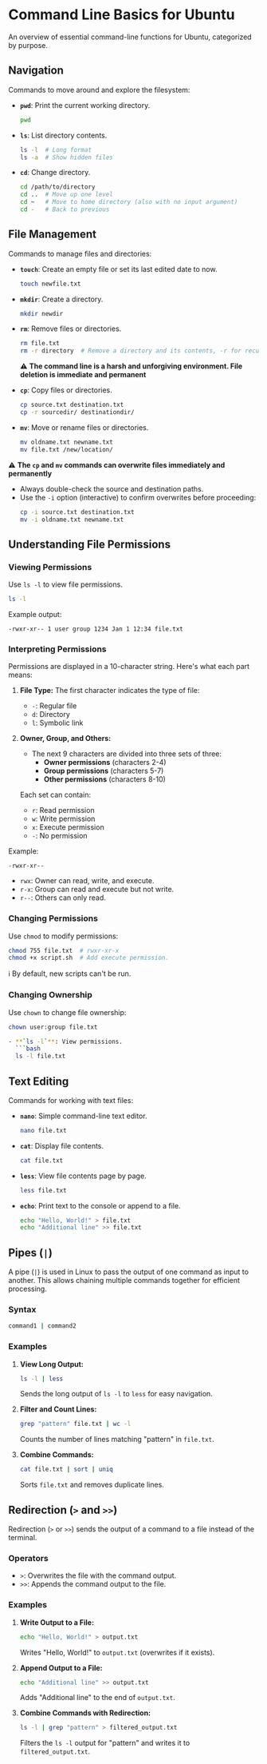 # Command Line Basics for Ubuntu

An overview of essential command-line functions for Ubuntu, categorized by purpose.

## Navigation
Commands to move around and explore the filesystem:

- **`pwd`**: Print the current working directory.
  ```bash
  pwd
  ```
- **`ls`**: List directory contents.
  ```bash
  ls -l  # Long format
  ls -a  # Show hidden files
  ```
- **`cd`**: Change directory.
  ```bash
  cd /path/to/directory
  cd ..  # Move up one level
  cd ~   # Move to home directory (also with no input argument)
  cd -   # Back to previous
  ```

## File Management
Commands to manage files and directories:

- **`touch`**: Create an empty file or set its last edited date to now.
  
  ```bash
  touch newfile.txt
  ```
- **`mkdir`**: Create a directory.
  ```bash
  mkdir newdir
  ```
- **`rm`**: Remove files or directories.
  ```bash
  rm file.txt
  rm -r directory  # Remove a directory and its contents, -r for recursive
  ```
  :warning: **The command line is a harsh and unforgiving environment. File deletion is immediate and permanent**
  
- **`cp`**: Copy files or directories.
  
  ```bash
  cp source.txt destination.txt
  cp -r sourcedir/ destinationdir/
  ```
- **`mv`**: Move or rename files or directories.
  
  ```bash
  mv oldname.txt newname.txt
  mv file.txt /new/location/
  ```

:warning: **The `cp` and `mv` commands can overwrite files immediately and permanently**
- Always double-check the source and destination paths.
- Use the `-i` option (interactive) to confirm overwrites before proceeding:
  ```bash
  cp -i source.txt destination.txt
  mv -i oldname.txt newname.txt
  ```


## Understanding File Permissions

### Viewing Permissions
Use `ls -l` to view file permissions.
```bash
ls -l
```
Example output:
```plaintext
-rwxr-xr-- 1 user group 1234 Jan 1 12:34 file.txt
```

### Interpreting Permissions
Permissions are displayed in a 10-character string. Here's what each part means:

1. **File Type:** The first character indicates the type of file:
   - `-`: Regular file
   - `d`: Directory
   - `l`: Symbolic link

2. **Owner, Group, and Others:**
   
   - The next 9 characters are divided into three sets of three:
     - **Owner permissions** (characters 2-4)
     - **Group permissions** (characters 5-7)
     - **Other permissions** (characters 8-10)
   
   Each set can contain:
   - `r`: Read permission
   - `w`: Write permission
   - `x`: Execute permission
   - `-`: No permission

Example:
```plaintext
-rwxr-xr--
```
- `rwx`: Owner can read, write, and execute.
- `r-x`: Group can read and execute but not write.
- `r--`: Others can only read.

### Changing Permissions
Use `chmod` to modify permissions:
```bash
chmod 755 file.txt  # rwxr-xr-x
chmod +x script.sh  # Add execute permission.  
```
:information_source: By default, new scripts can't be run.

### Changing Ownership
Use `chown` to change file ownership:
```bash
chown user:group file.txt

- **`ls -l`**: View permissions.
  ```bash
  ls -l file.txt
```

## Text Editing
Commands for working with text files:

- **`nano`**: Simple command-line text editor.
  ```bash
  nano file.txt
  ```
- **`cat`**: Display file contents.
  ```bash
  cat file.txt
  ```
- **`less`**: View file contents page by page.
  ```bash
  less file.txt
  ```
- **`echo`**: Print text to the console or append to a file.
  ```bash
  echo "Hello, World!" > file.txt
  echo "Additional line" >> file.txt
  ```
  
## Pipes (`|`)
A pipe (`|`) is used in Linux to pass the output of one command as input to another. This allows chaining multiple commands together for efficient processing.

### Syntax
```bash
command1 | command2
```

### Examples
1. **View Long Output:**
   ```bash
   ls -l | less
   ```
   Sends the long output of `ls -l` to `less` for easy navigation.

2. **Filter and Count Lines:**
   ```bash
   grep "pattern" file.txt | wc -l
   ```
   Counts the number of lines matching "pattern" in `file.txt`.

3. **Combine Commands:**
   ```bash
   cat file.txt | sort | uniq
   ```
   Sorts `file.txt` and removes duplicate lines.

## Redirection (`>` and `>>`)
Redirection (`>` or `>>`) sends the output of a command to a file instead of the terminal.

### Operators
- `>`: Overwrites the file with the command output.
- `>>`: Appends the command output to the file.

### Examples
1. **Write Output to a File:**
   ```bash
   echo "Hello, World!" > output.txt
   ```
   Writes "Hello, World!" to `output.txt` (overwrites if it exists).

2. **Append Output to a File:**
   ```bash
   echo "Additional line" >> output.txt
   ```
   Adds "Additional line" to the end of `output.txt`.

3. **Combine Commands with Redirection:**
   ```bash
   ls -l | grep "pattern" > filtered_output.txt
   ```
   Filters the `ls -l` output for "pattern" and writes it to `filtered_output.txt`.



